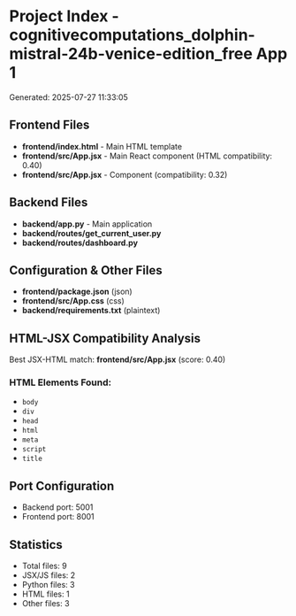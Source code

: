 # Project Index - cognitivecomputations_dolphin-mistral-24b-venice-edition_free App 1

Generated: 2025-07-27 11:33:05

## Frontend Files

- **frontend/index.html** - Main HTML template
- **frontend/src/App.jsx** - Main React component (HTML compatibility: 0.40)
- **frontend/src/App.jsx** - Component (compatibility: 0.32)

## Backend Files

- **backend/app.py** - Main application
- **backend/routes/get_current_user.py**
- **backend/routes/dashboard.py**

## Configuration & Other Files

- **frontend/package.json** (json)
- **frontend/src/App.css** (css)
- **backend/requirements.txt** (plaintext)

## HTML-JSX Compatibility Analysis

Best JSX-HTML match: **frontend/src/App.jsx** (score: 0.40)

### HTML Elements Found:
- `body`
- `div`
- `head`
- `html`
- `meta`
- `script`
- `title`

## Port Configuration

- Backend port: 5001
- Frontend port: 8001

## Statistics

- Total files: 9
- JSX/JS files: 2
- Python files: 3
- HTML files: 1
- Other files: 3
